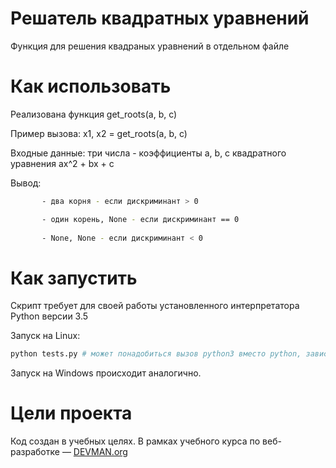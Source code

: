 # Решатель квадратных уравнений

Функция для решения квадраных уравнений в отдельном файле

# Как использовать

Реализована функция get_roots(a, b, c)

Пример вызова: x1, x2 = get_roots(a, b, c)

Входные данные: три числа - коэффициенты a, b, c квадратного уравнения ax^2 + bx + c

Вывод: 
```bash
       - два корня - если дискриминант > 0

       - один корень, None - если дискриминант == 0
       
       - None, None - если дискриминант < 0
```       

# Как запустить

Скрипт требует для своей работы установленного интерпретатора Python версии 3.5

Запуск на Linux:

```bash
python tests.py # может понадобиться вызов python3 вместо python, зависит от настроек операционной системы
```

Запуск на Windows происходит аналогично.

# Цели проекта

Код создан в учебных целях. В рамках учебного курса по веб-разработке ― [DEVMAN.org](https://devman.org)
